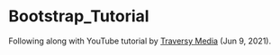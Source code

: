 # Bootstrap_Tutorial


Following along with YouTube tutorial by [Traversy Media](https://www.youtube.com/watch?v=4sosXZsdy-s) (Jun 9, 2021).
